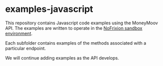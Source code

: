 # examples-javascript

This repository contains Javascript code examples using the MoneyMoov API. The examples are written to operate in the [NoFrixion sandbox environment](https://docs.nofrixion.com/reference/sandbox).

Each subfolder contains examples of the methods associated with a particular endpoint.

We will continue adding examples as the API develops.